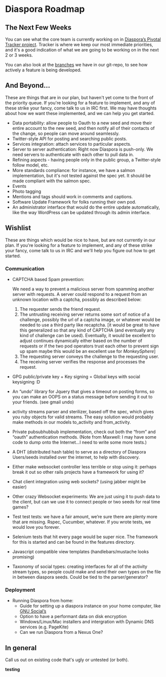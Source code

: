 # Diaspora Roadmap

## The Next Few Weeks

You can see what the core team is currently working on in <a href="http://www.pivotaltracker.com/projects/61641" target="_blank">Diaspora’s Pivotal Tracker project</a>. 
Tracker is where we keep our most immediate priorities, and it's a good indication of what we 
are going to be working on in the next 2 or 3 weeks.

You can also look at the [branches](https://github.com/diaspora/diaspora/branches) we have in our git-repo, to see how actively a feature is being developed.

## And Beyond...

These are things that are in our plan, but haven't yet come to the front of the priority queue. 
If you're looking for a feature to implement, and any of these strike your fancy, come talk to 
us in IRC first. We may have thoughts about how we want these implemented, and we can help you 
get started.

- Data portability: allow people to Oauth to a new seed and move their entire account 
to the new seed, and then notify all of their contacts of the change, so people can move 
around seamlessly.
- Twitter-style API for posting and searching public posts.
- Services integration: attach services to particular aspects.
- Server to server authentication:  Right now Diaspora is push-only.  We need servers to 
authenticate with each other to pull data in.
- Refining aspects - having people only in the public group, a Twitter-style follow model, etc. 
- More standards compliance: for instance, we have a salmon implementation, but it's not tested 
against the spec yet.  It should be made compliant with the salmon spec.
- Events
- Photo tagging
- Mentions and tags should work in comments and captions.
- Software Update Framework for folks running their own pod.
- An administrator interface that would do the entire update automatically, like the way 
WordPress can be updated through its admin interface.

## Wishlist
These are things which would be nice to have, but are not currently in our plan. If you're looking
for a feature to implement, and any of these strike your fancy, come talk to us in IRC and we'll 
help you figure out how to get started. 

### Communication

- CAPTCHA based Spam prevention:

  We need a way to prevent a malicious server from spamming another server with requests.  A server could respond to a request from an unknown location with a captcha, possibly as described below:
  1. The requester sends the friend request.
  2. The untrusting receiving server returns some sort of notice of a challenge, possibly the url of a captcha image, or whatever would be needed to use a third party like recaptcha.  [it would be great to have this generalized so that any kind of CAPTCHA (and eventually any kind of challenge can be used). Eventually, it would be excellent to adjust continues dynamically either based on the number of requests or if the two pod operators trust each other to prevent sign up spam maybe this would be an excellent use for *MonkeySphere*]
  3. The requesting server conveys the challenge to the requesting user.
  4. The receiving server verifies the response and processes the request.

- GPG public/private key + Key signing = Global keys with social keysigning :D
- An “undo” library for Jquery that gives a timeout on posting forms, so you can make an OOPS 
on a status message before sending it out to your friends. (see gmail undo)
- activity streams parser and sterilizer, based off the spec, which gives you ruby objects for 
valid streams. The easy solution would probably make methods in our models to_activity and 
from_activity.
- Private pubsubhubbub implementation, check out both the “from” and “oauth” authentication methods.
(Note from Maxwell: I may have some code to dump onto the Internet...I need to write some more tests.)
- A DHT (distributed hash table) to serve as a directory of Diaspora Users/seeds installed over the 
internet, to help with discovery.
- Either make websocket controller less terrible or stop using it: perhaps break it out so other 
rails projects have a framework for using it?
- Chat client integration using web sockets? (using jabber might be easier)
- Other crazy Websocket experiments: We are just using it to push data to the client, but can we use 
it to connect people or two seeds for real time games?
- Test test tests: we have a fair amount, we’re sure there are plenty more that are missing.  Rspec, Cucumber, whatever.  If you wrote tests, we would love you forever.
- Selenium tests that hit every page would be super nice. The framework for this is started and can be found in the features directory.
- Javascript compatible view templates (handlebars/mustache looks promising)
- Taxonomy of social types: creating interfaces for all of the activity stream types, so people could make and send their own types on the file in between diaspora seeds. Could be tied to the parser/generator?

### Deployment
- Running Diaspora from home:
  - Guide for setting up a diaspora instance on your home computer, like [GNU Social’s](http://foocorp.net/projects/fooplug/)
  - Option to have a performant data on disk encryption
  - Windows/Linux/Mac installers and intergration with Dynamic DNS services (e.g. PageKite)
  - Can we run Diaspora from a Nexus One?

## In general

Call us out on existing code that's ugly or untested (or both).

**testing**
